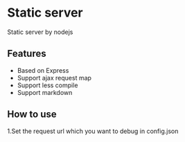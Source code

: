 Static server
=============

Static server by nodejs

## Features

  * Based on Express
  * Support ajax request map
  * Support less compile
  * Support markdown

## How to use
1.Set the request url which you want to debug in config.json
